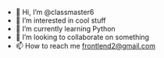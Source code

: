 - 👋 Hi, I’m @classmaster6
- 👀 I’m interested in cool stuff
- 🌱 I’m currently learning Python
- 💞️ I’m looking to collaborate on something
- 📫 How to reach me frontlend2@gmail.com
